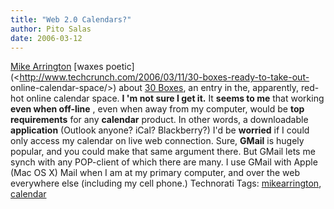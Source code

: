 ```yaml
---
title: "Web 2.0 Calendars?"
author: Pito Salas
date: 2006-03-12
---
```




[Mike Arrington](<http://www.techcrunch.com/>) [waxes
poetic](<http://www.techcrunch.com/2006/03/11/30-boxes-ready-to-take-out-
online-calendar-space/>) about [30 Boxes](<http://www.30boxes.com/>), an entry
in the, apparently, red-hot online calendar space.  **I 'm not sure I get
it.** It **seems to me** that working **even when off-line** , even when away
from my computer, would be **top requirements** for any **calendar** product.
In other words, a downloadable **application** (Outlook anyone? iCal?
Blackberry?) I'd be **worried** if I could only access my calendar on live web
connection. Sure, **GMail** is hugely popular, and you could make that same
argument there. But GMail lets me synch with any POP-client of which there are
many. I use GMail with Apple (Mac OS X) Mail when I am at my primary computer,
and over the web everywhere else (including my cell phone.)  Technorati Tags:
[mikearrington](<http://www.technorati.com/tag/mikearrington>),
[calendar](<http://www.technorati.com/tag/calendar>)


